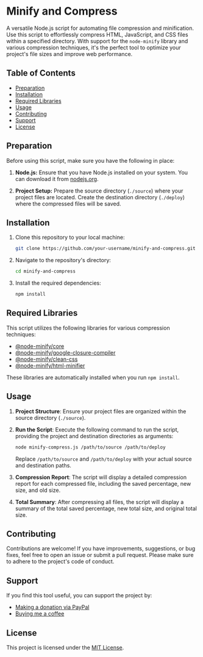 # Minify and Compress

A versatile Node.js script for automating file compression and minification. Use this script to effortlessly compress HTML, JavaScript, and CSS files within a specified directory. With support for the `node-minify` library and various compression techniques, it's the perfect tool to optimize your project's file sizes and improve web performance.

## Table of Contents

- [Preparation](#preparation)
- [Installation](#installation)
- [Required Libraries](#required-libraries)
- [Usage](#usage)
- [Contributing](#contributing)
- [Support](#support)
- [License](#license)

## Preparation

Before using this script, make sure you have the following in place:

1. **Node.js:** Ensure that you have Node.js installed on your system. You can download it from [nodejs.org](https://nodejs.org/).

2. **Project Setup:** Prepare the source directory (`./source`) where your project files are located. Create the destination directory (`./deploy`) where the compressed files will be saved.

## Installation

1. Clone this repository to your local machine:
   ```bash
   git clone https://github.com/your-username/minify-and-compress.git
   ```
2. Navigate to the repository's directory:
   ```bash
   cd minify-and-compress
   ```
3. Install the required dependencies:
   ```bash
   npm install
   ```

## Required Libraries

This script utilizes the following libraries for various compression techniques:

- [@node-minify/core](https://www.npmjs.com/package/@node-minify/core)
- [@node-minify/google-closure-compiler](https://www.npmjs.com/package/@node-minify/google-closure-compiler)
- [@node-minify/clean-css](https://www.npmjs.com/package/@node-minify/clean-css)
- [@node-minify/html-minifier](https://www.npmjs.com/package/@node-minify/html-minifier)
    
These libraries are automatically installed when you run `npm install`.

## Usage
1. **Project Structure**: Ensure your project files are organized within the source directory (`./source`).

2. **Run the Script**: Execute the following command to run the script, providing the project and destination directories as arguments:
   ```bash
   node minify-compress.js /path/to/source /path/to/deploy
   ```
    Replace `/path/to/source` and `/path/to/deploy` with your actual source and destination paths.

3. **Compression Report**: The script will display a detailed compression report for each compressed file, including the saved percentage, new size, and old size.

4. **Total Summary**: After compressing all files, the script will display a summary of the total saved percentage, new total size, and original total size.

## Contributing

Contributions are welcome! If you have improvements, suggestions, or bug fixes, feel free to open an issue or submit a pull request. Please make sure to adhere to the project's code of conduct.

## Support

If you find this tool useful, you can support the project by:

- [Making a donation via PayPal](https://paypal.me/scgxenos)
- [Buying me a coffee](https://www.buymeacoffee.com/synse)

## License

This project is licensed under the [MIT License](LICENSE).